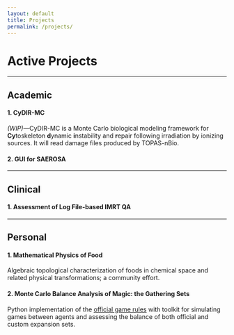 ```yaml
---
layout: default
title: Projects
permalink: /projects/
---
```


# Active Projects

---

## Academic

#### 1. CyDIR-MC

<i>(WIP)</i>—CyDIR-MC is a Monte Carlo biological modeling framework for <b>Cy</b>toskeleton <b>d</b>ynamic <b>i</b>nstability and <b>r</b>epair following irradiation by ionizing sources. It will read damage files produced by TOPAS-nBio.

#### 2. GUI for SAEROSA

---

## Clinical

#### 1. Assessment of Log File-based IMRT QA

---

## Personal

#### 1. Mathematical Physics of Food

Algebraic topological characterization of foods in chemical space and related physical transformations; a community effort.

#### 2. Monte Carlo Balance Analysis of Magic: the Gathering Sets

Python implementation of the [official game rules](https://media.wizards.com/2024/downloads/MagicCompRules%2004102024.txt) with toolkit for simulating games between agents and assessing the balance of both official and custom expansion sets.
